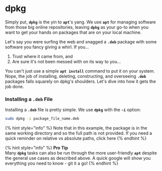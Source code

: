 # dpkg

Simply put, **`dpkg`** is the yin to **`apt`**'s yang. We use **`apt`** for managing software from those big online repositories, leaving **`dpkg`** as your go-to when you want to get your hands on packages that are on your local machine.

Let's say you were surfing the web and snagged a **`.deb`** package with some software you fancy giving a whirl. If you...

1. Trust where it came from, and
2. Are sure it's not been messed with on its way to you...

You can't just use a simple **`apt install`** command to put it on your system. Nope, the job of installing, deleting, constructing, and overseeing **`.deb`** packages falls squarely on dpkg's shoulders. Let's dive into how it gets the job done.



### Installing a `.deb` File

Installing a **`.deb`** file is pretty simple. We use **`dpkg`** with the **`-i`** option:

```bash
sudo dpkg -i package_file_name.deb
```

{% hint style="info" %}
Note that in this example, the package is in the same working directory and so the full path is not provided. If you need a quick reminder on relative vs absolute paths, click here
{% endhint %}











{% hint style="info" %}
**Pro Tip**\
Many **`dpkg`** tasks can also be run through the more user-friendly **`apt`** despite the general use cases as described above. A quick google will show you everything you need to know - git it a go!
{% endhint %}
